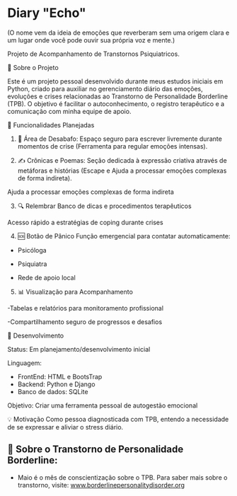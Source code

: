 # Diary "Echo"
(O nome vem da ideia de emoções que reverberam sem uma origem clara e um lugar onde você pode ouvir sua própria voz e mente.)

Projeto de Acompanhamento de Transtornos Psiquiatricos.

📌 Sobre o Projeto

Este é um projeto pessoal desenvolvido durante meus estudos iniciais em Python, criado para auxiliar no gerenciamento diário das emoções, evoluções e crises relacionadas ao Transtorno de Personalidade Borderline (TPB). O objetivo é facilitar o autoconhecimento, o registro terapêutico e a comunicação com minha equipe de apoio.

🌟 Funcionalidades Planejadas
1. 📝 Área de Desabafo:
Espaço seguro para escrever livremente durante momentos de crise (Ferramenta para regular emoções intensas).

2. ✍️ Crônicas e Poemas:
Seção dedicada à expressão criativa através de metáforas e histórias (Escape e Ajuda a processar emoções complexas de forma indireta).

Ajuda a processar emoções complexas de forma indireta

3. 🔍 Relembrar
Banco de dicas e procedimentos terapêuticos

Acesso rápido a estratégias de coping durante crises

4. 🆘 Botão de Pânico
Função emergencial para contatar automaticamente:

- Psicóloga

- Psiquiatra

- Rede de apoio local

5. 📊 Visualização para Acompanhamento

-Tabelas e relatórios para monitoramento profissional

-Compartilhamento seguro de progressos e desafios

🚀 Desenvolvimento

Status: Em planejamento/desenvolvimento inicial

Linguagem:
- FrontEnd: HTML e BootsTrap
- Backend: Python e Django
- Banco de dados: SQLite

Objetivo: Criar uma ferramenta pessoal de autogestão emocional

💡 Motivação
Como pessoa diagnosticada com TPB, entendo a necessidade de se expressar e aliviar o stress diário.

## 🧠 Sobre o Transtorno de Personalidade Borderline:
- Maio é o mês de conscientização sobre o TPB. Para saber mais sobre o transtorno, visite:
www.borderlinepersonalitydisorder.org

